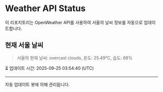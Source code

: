 
# Weather API Status

이 리포지토리는 OpenWeather API를 사용하여 서울의 날씨 정보를 자동으로 업데이트합니다.

## 현재 서울 날씨
> 서울의 현재 날씨: overcast clouds, 온도: 25.49°C, 습도: 68%

⏳ 업데이트 시간: 2025-09-25 03:54:40 (UTC)

---
자동 업데이트 봇에 의해 관리됩니다.
